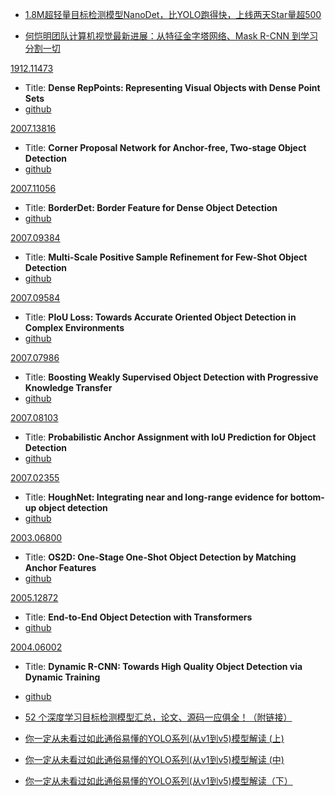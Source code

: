 * [1.8M超轻量目标检测模型NanoDet，比YOLO跑得快，上线两天Star量超500](https://www.jiqizhixin.com/articles/2020-11-24-5)

* [何恺明团队计算机视觉最新进展：从特征金字塔网络、Mask R-CNN 到学习分割一切](https://zhuanlan.zhihu.com/p/34700415)



[1912.11473](https://arxiv.org/pdf/1912.11473.pdf)

* Title: **Dense RepPoints: Representing Visual Objects with Dense Point Sets**
* [github](https://github.com/justimyhxu/Dense-RepPoints)



[2007.13816](https://arxiv.org/pdf/2007.13816.pdf)

* Title: **Corner Proposal Network for Anchor-free, Two-stage Object Detection**
* [github](https://github.com/Duankaiwen/CPNDet)



[2007.11056](https://arxiv.org/pdf/2007.11056.pdf)

* Title: **BorderDet: Border Feature for Dense Object Detection**
* [github](https://github.com/Megvii-BaseDetection/BorderDet)



[2007.09384](https://arxiv.org/pdf/2007.09384.pdf)

* Title: **Multi-Scale Positive Sample Refinement for Few-Shot Object Detection**
* [github](https://github.com/jiaxi-wu/MPSR)



[2007.09584](https://arxiv.org/pdf/2007.09584.pdf)

* Title: **PIoU Loss: Towards Accurate Oriented Object Detection in Complex Environments**
* [github](https://github.com/clobotics/piou)



[2007.07986](https://arxiv.org/pdf/2007.07986.pdf)

* Title: **Boosting Weakly Supervised Object Detection with Progressive Knowledge Transfer**
* [github](https://github.com/mikuhatsune/wsod_transfer)



[2007.08103](https://arxiv.org/pdf/2007.08103.pdf)

* Title: **Probabilistic Anchor Assignment with IoU Prediction for Object Detection**
* [github](https://github.com/kkhoot/PAA)



[2007.02355](https://arxiv.org/pdf/2007.02355.pdf)

* Title: **HoughNet: Integrating near and long-range evidence for bottom-up object detection**
* [github](https://github.com/nerminsamet/houghnet)



[2003.06800](https://arxiv.org/pdf/2003.06800.pdf)

* Title: **OS2D: One-Stage One-Shot Object Detection by Matching Anchor Features**
* [github](https://github.com/aosokin/os2d)



[2005.12872](https://arxiv.org/pdf/2005.12872.pdf)

* Title: **End-to-End Object Detection with Transformers**
* [github](https://github.com/facebookresearch/detr)



[2004.06002](https://arxiv.org/pdf/2004.06002.pdf)

* Title: **Dynamic R-CNN: Towards High Quality Object Detection via Dynamic Training**
* [github](https://github.com/hkzhang95/DynamicRCNN)



* [52 个深度学习目标检测模型汇总，论文、源码一应俱全！（附链接）](https://www.jiqizhixin.com/articles/2020-03-09-2)

* [你一定从未看过如此通俗易懂的YOLO系列(从v1到v5)模型解读 (上)](https://zhuanlan.zhihu.com/p/183261974)
* [你一定从未看过如此通俗易懂的YOLO系列(从v1到v5)模型解读 (中)](https://zhuanlan.zhihu.com/p/183781646)
* [你一定从未看过如此通俗易懂的YOLO系列(从v1到v5)模型解读（下）](https://zhuanlan.zhihu.com/p/196286673)